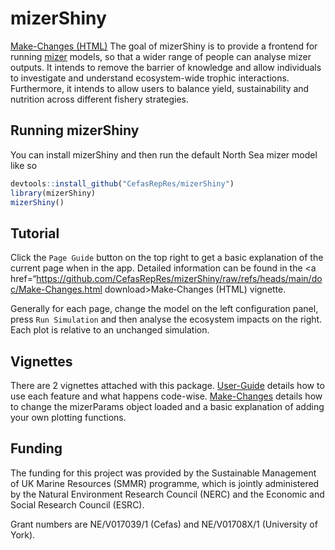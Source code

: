 
<!-- README.md is generated from README.Rmd. Please edit that file -->

# mizerShiny

[Make-Changes
(HTML)](https://htmlpreview.github.io/?https://github.com/CefasRepRes/mizerShiny/raw/refs/heads/main/doc/Make-Changes.html)
The goal of mizerShiny is to provide a frontend for running
[mizer](https://besjournals.onlinelibrary.wiley.com/doi/10.1111/2041-210X.12256)
models, so that a wider range of people can analyse mizer outputs. It
intends to remove the barrier of knowledge and allow individuals to
investigate and understand ecosystem-wide trophic interactions.
Furthermore, it intends to allow users to balance yield, sustainability
and nutrition across different fishery strategies.

## Running mizerShiny

You can install mizerShiny and then run the default North Sea mizer
model like so

``` r
devtools::install_github("CefasRepRes/mizerShiny")
library(mizerShiny)
mizerShiny()
```

## Tutorial

Click the `Page Guide` button on the top right to get a basic
explanation of the current page when in the app. Detailed information
can be found in the \<a
href=“<https://github.com/CefasRepRes/mizerShiny/raw/refs/heads/main/doc/Make-Changes.html>
download\>Make‐Changes (HTML)</a> vignette.

Generally for each page, change the model on the left configuration
panel, press `Run Simulation` and then analyse the ecosystem impacts on
the right. Each plot is relative to an unchanged simulation.

## Vignettes

There are 2 vignettes attached with this package.
[User-Guide](doc/User-Guide.pdf) details how to use each feature and
what happens code-wise. [Make-Changes](doc/Make-Changes.pdf) details how
to change the mizerParams object loaded and a basic explanation of
adding your own plotting functions.

## Funding

The funding for this project was provided by the Sustainable Management
of UK Marine Resources (SMMR) programme, which is jointly administered
by the Natural Environment Research Council (NERC) and the Economic and
Social Research Council (ESRC).

Grant numbers are NE/V017039/1 (Cefas) and NE/V01708X/1 (University of
York).
